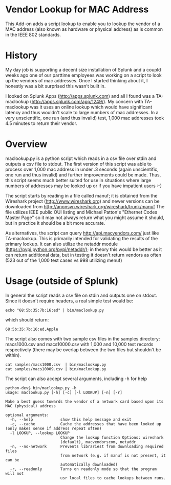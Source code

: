 Vendor Lookup for MAC Address
============
This Add-on adds a script lookup to enable you to lookup the vendor of a MAC address (also known as hardware or physical address) as is common in the IEEE 802 standards.

History
============
My day job is supporting a decent size installation of Splunk and a coupld weeks ago one of our parttime employees was working on a script to look up the vendors of mac addresses.  Once I started thinking about it, I honestly was a bit surprised this wasn't built in.

I looked on Splunk Apps (http://apps.splunk.com) and all I found was a TA-maclookup (http://apps.splunk.com/app/1249/).  My concern with TA-maclookup was it uses an online lookup which would have significant latency and thus wouldn't scale to large numbers of mac addresses. In a very unscientific, one run (and thus invalid) test, 1,000 mac addresses took 4.5 minutes to return their vendor.

Overview
============
maclookup.py is a python script which reads in a csv file over stdin and outputs a csv file to stdout.  The first version of this script was able to process over 1,000 mac address in under .3 seconds (again unscientific, one run and thus invalid) and further improvements could be made.  Thus, this script seems much better suited for use in situations where large numbers of addresses may be looked up or if you have impatient users :-)

The script starts by reading in a file called manuf; it is obtained from the Wireshark project (http://www.wireshark.org) and newer versions can be downloaded from http://anonsvn.wireshark.org/wireshark/trunk/manuf  The file utilizes IEEE public OUI listing and Michael Patton's "Ethernet Codes Master Page" so it may not always return what you might assume it should, but in practice it should be a bit more accurate.

As alternatives, the script can query http://api.macvendors.com/ just like TA-maclookup.  This is primarily intended for validating the results of the primary lookup. It can also utilize the netaddr module (https://pypi.python.org/pypi/netaddr/); in theory this would be better as it can return additional data, but in testing it doesn't return vendors as often (523 out of the 1,000 test cases vs 998 utilizing menuf)

Usage (outside of Splunk)
============
In general the script reads a csv file on stdin and outputs one on stdout.  Since it doesn't require headers, a real simple test would be:

    echo "68:5b:35:7b:16:ed" | bin/maclookup.py
which should return:

    68:5b:35:7b:16:ed,Apple

The script also comes with two sample csv files in the samples directory: macs1000.csv and macs10000.csv with 1,000 and 10,000 test records respectively (there may be overlap between the two files but shouldn't be within).

    cat samples/macs1000.csv  | bin/maclookup.py
    cat samples/macs10009.csv | bin/maclookup.py
    
The script can also accept several arguments, including -h for help

    python-dev$ bin/maclookup.py -h
    usage: maclookup.py [-h] [-c] [-l LOOKUP] [-n] [-r]

    Make a best guess towards the vendor of a network card based upon its MAC (physical) address

    optional arguments:
      -h, --help            show this help message and exit
      -c, --cache           Cache the addresses that have been looked up (only makes sense if address repeat often)
      -l LOOKUP, --lookup LOOKUP
                            Change the lookup function Options: wireshark
                            (default), macvendorscom, netaddr
      -n, --no-network      Prevents librariest from downloading required files
                            from network (e.g. if manuf is not present, it can be
                            automatically downloaded)
      -r, --readonly        Turns on readonly mode so that the program will not
                            usr local files to cache lookups between runs.
